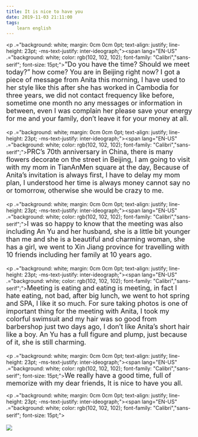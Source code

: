 ```yaml
---
title: It is nice to have you
date: 2019-11-03 21:11:00
tags:
    learn english
---
```

<font face="&#x5B8B;&#x4F53;" size="3">

</font><p .="background: white; margin: 0cm 0cm 0pt; text-align: justify; line-height: 23pt; -ms-text-justify: inter-ideograph;"><span lang="EN-US" .="background: white; color: rgb(102, 102, 102); font-family: &quot;Calibri&quot;,&quot;sans-serif&quot;; font-size: 15pt;"><font size="4">&#x201C;Do you have the time? Should we meet today?&#x201D;
how come? You are in Beijing right now? I got a piece of message from Anita
this morning, I have used to her style like this after she has worked in Cambodia
for three years, we did not contact frequency like before, sometime one month
no any messages or information in between, even I was complain her please save
your energy for me and your family, don&#x2019;t leave it for your money at all. </font></span></p><font face="&#x5B8B;&#x4F53;" size="4">

</font><p .="background: white; margin: 0cm 0cm 0pt; text-align: justify; line-height: 23pt; -ms-text-justify: inter-ideograph;"><span lang="EN-US" .="background: white; color: rgb(102, 102, 102); font-family: &quot;Calibri&quot;,&quot;sans-serif&quot;;"><font size="4">PRC&#x2019;s 70th anniversary in China, there is many
flowers decorate on the street in Beijing, I am going to visit with my mom in
TianAnMen square at the day, Because of Anita&#x2019;s invitation is always first, I
have to delay my mom plan, I understood her time is always money cannot say no
or tomorrow, otherwise she would be crazy to me.</font></span></p><font face="&#x5B8B;&#x4F53;" size="4">

</font><p .="background: white; margin: 0cm 0cm 0pt; text-align: justify; line-height: 23pt; -ms-text-justify: inter-ideograph;"><span lang="EN-US" .="background: white; color: rgb(102, 102, 102); font-family: &quot;Calibri&quot;,&quot;sans-serif&quot;;"><font size="4">I was so happy to know that the meeting was
also including An Yu and her husband, she is a little bit younger than me and
she is a beautiful and charming woman, she has a girl, we went to Xin Jiang
province for travelling with 10 friends including her family at 10 years ago.</font></span></p><font face="&#x5B8B;&#x4F53;" size="4">

</font><p .="background: white; margin: 0cm 0cm 0pt; text-align: justify; line-height: 23pt; -ms-text-justify: inter-ideograph;"><span lang="EN-US" .="background: white; color: rgb(102, 102, 102); font-family: &quot;Calibri&quot;,&quot;sans-serif&quot;;"><font size="4">Meeting is eating and eating is meeting, in
fact I hate eating, not bad, after big lunch, we went to hot spring and SPA, I
like it so much. For sure taking photos is one of important thing for the
meeting with Anita, I took my colorful swimsuit and my hair was so good from barbershop
just two days ago, I don&#x2019;t like Anita&#x2019;s short hair like a boy. An Yu has a full
figure and plump, just because of it, she is still charming. </font></span></p><font face="&#x5B8B;&#x4F53;" size="4">

</font><p .="background: white; margin: 0cm 0cm 0pt; text-align: justify; line-height: 23pt; -ms-text-justify: inter-ideograph;"><span><span lang="EN-US" .="background: white; color: rgb(102, 102, 102); font-family: &quot;Calibri&quot;,&quot;sans-serif&quot;; font-size: 15pt;"><font size="4">We really have a good time, full of memorize
with my dear friends, It is nice to have you all.</font></span></span></p><p .="background: white; margin: 0cm 0cm 0pt; text-align: justify; line-height: 23pt; -ms-text-justify: inter-ideograph;"><span><span lang="EN-US" .="background: white; color: rgb(102, 102, 102); font-family: &quot;Calibri&quot;,&quot;sans-serif&quot;; font-size: 15pt;"><font size="4"><br></font></span></span></p><font face="&#x5B8B;&#x4F53;" size="3">

</font><div class="uchome-message-pic"><img src="data/attachment/album/201909/30/093627s70pdu78dpsodge0.jpg"><p></p></div>